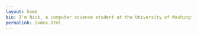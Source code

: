 ```yaml
---
layout: home
bio: I'm Nick, a computer science student at the University of Washington in Seattle. I work on human-robot interaction and interactive machine learning with the [Human-Centered Robotics Lab](https://hcrlab.cs.washington.edu). Previously, I was a student at UT Austin, where I worked on transfer learning and service robots with the [Building Wide Intelligence](http://www.cs.utexas.edu/~larg/bwi_web/) project and helped students in the Autonomous Intelligent Robotics research stream. Outside of class, I'm a violinist, [photographer](https://flickr.com/photos/nickwalker-us), runner, and foil fencer.
permalink: index.html
---
```

